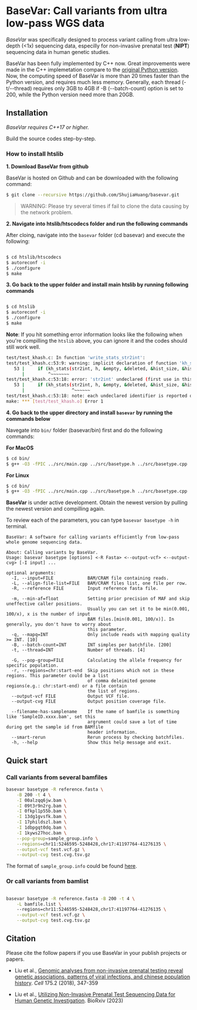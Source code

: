 # BaseVar: Call variants from ultra low-pass WGS data

*BaseVar* was specifically designed to process variant calling from ultra low-depth (<1x) sequencing data, especilly for non-invasive prenatal test (**NIPT**) sequencing data in human genetic studies.

BaseVar has been fully implemented by C++ now. Great improvements were made in the C++ implemetation compare to the [original Python version](https://github.com/ShujiaHuang/basevar/tree/python-version-0.6.1.1). Now, the computing speed of BaseVar is more than 20 times faster than the Python version, and requires much less memory. Generally, each thread (-t/--thread) requires only 3GB to 4GB if -B (--batch-count) option is set to 200, while the Python version need more than 20GB.


## Installation

*BaseVar requires C++17 or higher.*

Build the source codes step-by-step.


### How to install htslib

**1. Download BaseVar from github**

BaseVar is hosted on Github and can be downloaded with the following command:

```bash
$ git clone --recursive https://github.com/ShujiaHuang/basevar.git
```

> WARNING: Please try several times if fail to clone the data causing by 
> the network problem.


**2. Navigate into htslib/htscodecs folder and run the following commands**

After cloing, navigate into the `basevar` folder (cd basevar) and execute the following:

```bash

$ cd htslib/htscodecs
$ autoreconf -i
$ ./configure
$ make

```

**3. Go back to the upper folder and install main htslib by running following commands**

```bash

$ cd htslib
$ autoreconf -i
$ ./configure
$ make

```

**Note**: If you hit something error information looks like the following when you're compilling the `htslib` above, 
you can ignore it and the codes should still work well.

```bash
test/test_khash.c: In function 'write_stats_str2int':
test/test_khash.c:53:9: warning: implicit declaration of function 'kh_stats' [-Wimplicit-function-declaration]
   53 |     if (kh_stats(str2int, h, &empty, &deleted, &hist_size, &hist) == 0) {
      |         ^~~~~~~~
test/test_khash.c:53:18: error: 'str2int' undeclared (first use in this function)
   53 |     if (kh_stats(str2int, h, &empty, &deleted, &hist_size, &hist) == 0) {
      |                  ^~~~~~~
test/test_khash.c:53:18: note: each undeclared identifier is reported only once for each function it appears in
make: *** [test/test_khash.o] Error 1
```

**4. Go back to the upper directory and install `basevar` by running the commands below**

Navegate into `bin/` folder (basevar/bin) first and do the following commands:

**For MacOS**

```bash
$ cd bin/
$ g++ -O3 -fPIC ../src/main.cpp ../src/basetype.h ../src/basetype.cpp ../src/basetype_caller.cpp ../src/utils.cpp ../src/fasta.cpp ../src/bam_header.cpp ../src/bam.cpp ../src/bam_record.cpp ../src/basetype_utils.cpp ../htslib/libhts.a -I ../htslib -lz -lbz2 -lm -llzma -lpthread -lcurl -o basevar

```

**For Linux**

```bash
$ cd bin/
$ g++ -O3 -fPIC ../src/main.cpp ../src/basetype.h ../src/basetype.cpp ../src/basetype_caller.cpp ../src/utils.cpp ../src/fasta.cpp ../src/bam_header.cpp ../src/bam.cpp ../src/bam_record.cpp ../src/basetype_utils.cpp ../htslib/libhts.a -I ../htslib -lz -lbz2 -lm -llzma -lpthread -lcurl -lssl -lcrypto -o basevar

```

**BaseVar** is under active development. Obtain the newest version by pulling the newest version and compilling again.


To review each of the parameters, you can type `basevar basetype -h` in terminal. 

```
BaseVar: A software for calling variants efficiently from low-pass whole genome sequencing data.

About: Calling variants by BaseVar.
Usage: basevar basetype [options] <-R Fasta> <--output-vcf> <--output-cvg> [-I input] ...

optional arguments:
  -I, --input=FILE             BAM/CRAM file containing reads.
  -L, --align-file-list=FILE   BAM/CRAM files list, one file per row.
  -R, --reference FILE         Input reference fasta file.

  -m, --min-af=float           Setting prior precision of MAF and skip uneffective caller positions.
                               Usually you can set it to be min(0.001, 100/x), x is the number of input
                               BAM files.[min(0.001, 100/x)]. In generally, you don't have to worry about
                               this parameter.
  -q, --mapq=INT               Only include reads with mapping quality >= INT. [10]
  -B, --batch-count=INT        INT simples per batchfile. [200]
  -t, --thread=INT             Number of threads. [4]

  -G, --pop-group=FILE         Calculating the allele frequency for specific population.
  -r, --regions=chr:start-end  Skip positions which not in these regions. This parameter could be a list
                               of comma deleimited genome regions(e.g.: chr:start-end) or a file contain
                               the list of regions.
  --output-vcf FILE            Output VCF file.
  --output-cvg FILE            Output position coverage file.

  --filename-has-samplename    If the name of bamfile is something like 'SampleID.xxxx.bam', set this
                               argrument could save a lot of time during get the sample id from BAMfile
                               header information.
  --smart-rerun                Rerun process by checking batchfiles.
  -h, --help                   Show this help message and exit.
```


## Quick start

### Call variants from several bamfiles

```bash
basevar basetype -R reference.fasta \
    -B 200 -t 4 \
    -I 00alzqq6jw.bam \
    -I 09t3r9n2rg.bam \
    -I 0fkpl1p55b.bam \
    -I 13dg1gvsfk.bam \
    -I 17phildszl.bam \
    -I 1dbpgqt0dq.bam \
    -I 1kyws27hoc.bam \
    --pop-group=sample_group.info \
    --regions=chr11:5246595-5248428,chr17:41197764-41276135 \
    --output-vcf test.vcf.gz \
    --output-cvg test.cvg.tsv.gz
```

The format of `sample_group.info` could be found [here](tests/data/140k_thalassemia_brca_bam/sample_group.info).


### Or call variants from bamlist

```bash

basevar basetype -R reference.fasta -B 200 -t 4 \
    -L bamfile.list \ 
    --regions=chr11:5246595-5248428,chr17:41197764-41276135 \
    --output-vcf test.vcf.gz \
    --output-cvg test.cvg.tsv.gz
```

## Citation

Please cite the follow papers if you use BaseVar in your publish projects or papers. 

- Liu et al., [Genomic analyses from non-invasive prenatal testing reveal genetic associations, patterns of viral infections, and chinese population history](https://doi.org/10.1016/j.cell.2018.08.016). *Cell* 175.2 (2018), 347-359

- Liu et al., [Utilizing Non-Invasive Prenatal Test Sequencing Data for Human Genetic Investigation](https://www.biorxiv.org/content/10.1101/2023.12.11.570976v1). BioRxiv (2023)


